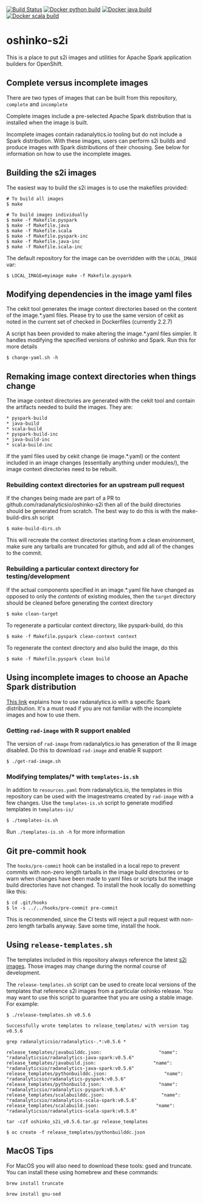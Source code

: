 [![Build Status](https://travis-ci.org/radanalyticsio/oshinko-s2i.svg?branch=master)](https://travis-ci.org/radanalyticsio/oshinko-s2i)
[![Docker python build](https://img.shields.io/docker/automated/radanalyticsio/radanalytics-pyspark.svg)](https://hub.docker.com/r/radanalyticsio/radanalytics-pyspark)
[![Docker java build](https://img.shields.io/docker/automated/radanalyticsio/radanalytics-java-spark.svg)](https://hub.docker.com/r/radanalyticsio/radanalytics-java-spark)
[![Docker scala build](https://img.shields.io/docker/automated/radanalyticsio/radanalytics-scala-spark.svg)](https://hub.docker.com/r/radanalyticsio/radanalytics-scala-spark)

# oshinko-s2i #
This is a place to put s2i images and utilities for Apache Spark application builders for OpenShift.

## Complete versus incomplete images ##

There are two types of images that can be built from this repository, `complete` and `incomplete`

Complete images include a pre-selected Apache Spark distribution that is installed when the
image is built.

Incomplete images contain radanalytics.io tooling but do not include a Spark distribution. With these
images, users can perform s2i builds and produce images with Spark distributions of
their choosing. See below for information on how to use the incomplete images.

## Building the s2i images ##

The easiest way to build the s2i images is to use the makefiles provided:

    # To build all images
    $ make

    # To build images individually
    $ make -f Makefile.pyspark
    $ make -f Makefile.java
    $ make -f Makefile.scala
    $ make -f Makefile.pyspark-inc
    $ make -f Makefile.java-inc
    $ make -f Makefile.scala-inc

The default repository for the image can be overridden with the `LOCAL_IMAGE` var:

    $ LOCAL_IMAGE=myimage make -f Makefile.pyspark

## Modifying dependencies in the image yaml files

The cekit tool generates the image context directories
based on the content of the image.*.yaml files. Please
try to use the same version of cekit as noted in the
current set of checked in Dockerfiles (currently 2.2.7)

A script has been provided to make altering the image.*.yaml files
simpler. It handles modifying the specified versions of oshinko and Spark.
Run this for more details

    $ change-yaml.sh -h

## Remaking image context directories when things change

The image context directories are generated with the cekit tool and contain
the artifacts needed to build the images. They are:

    * pyspark-build
    * java-build
    * scala-build
    * pyspark-build-inc
    * java-build-inc
    * scala-build-inc

If the yaml files used by cekit change (ie image.*.yaml) or the content
included in an image changes (essentially anything under modules/), the
image context directories need to be rebuilt.

### Rebuilding context directories for an upstream pull request

If the changes being made are part of a PR to github.com/radanalyticsio/oshinko-s2i
then all of the build directories should be generated from scratch.
The best way to do this is with the make-build-dirs.sh script

    $ make-build-dirs.sh

This will recreate the context directories starting from a clean environment,
make sure any tarballs are truncated for github, and add all of the changes
to the commit.

### Rebuilding a particular context directory for testing/development

If the actual components specified in an image.*.yaml file have changed
as opposed to only the _contents_ of existing modules, then the `target`
directory should be cleaned before generating the context directory

    $ make clean-target

To regenerate a particular context directory, like pyspark-build, do this

    $ make -f Makefile.pyspark clean-context context

To regenerate the context directory and also build the image, do this

    $ make -f Makefile.pyspark clean build

## Using incomplete images to choose an Apache Spark distribution

[This link](https://radanalytics.io/howdoi/choose-my-spark-distribution) explains how
to use radanalytics.io with a specific Spark distribution. It's a must read if you
are not familiar with the incomplete images and how to use them.

### Getting `rad-image` with R support enabled

The version of `rad-image` from radanalytics.io has generation of the R image
disabled. Do this to download `rad-image` and enable R support

    $ ./get-rad-image.sh

### Modifying templates/* with `templates-is.sh`

In addtion to `resources.yaml` from radanalytics.io, the templates in this repository
can be used with the imagestreams created by `rad-image` with a few changes.
Use the `templates-is.sh` script to generate modified templates in `templates-is/`

    $ ./templates-is.sh

Run `./templates-is.sh -h` for more information

## Git pre-commit hook

The `hooks/pre-commit` hook can be installed in a local repo to
prevent commits with non-zero length tarballs in the image build
directories or to warn when changes have been made to yaml files or
scripts but the image build directories have not changed.
To install the hook locally do something like this:

    $ cd .git/hooks
    $ ln -s ../../hooks/pre-commit pre-commit

This is recommended, since the CI tests will reject a pull request
with non-zero length tarballs anyway. Save some time, install the hook.

## Using `release-templates.sh` ##

The templates included in this repository always reference the latest
[s2i images](https://hub.docker.com/u/radanalyticsio/). Those images may
change during the normal course of development.

The `release-templates.sh` script can be used to create local versions of
the templates that reference s2i images from a particular oshinko release.
You may want to use this script to guarantee that you are using a stable image.
For example:

    $ ./release-templates.sh v0.5.6

    Successfully wrote templates to release_templates/ with version tag v0.5.6

    grep radanalyticsio/radanalytics-.*:v0.5.6 *

    release_templates/javabuilddc.json:                     "name": "radanalyticsio/radanalytics-java-spark:v0.5.6"
    release_templates/javabuild.json:                     "name": "radanalyticsio/radanalytics-java-spark:v0.5.6"
    release_templates/pythonbuilddc.json:                     "name": "radanalyticsio/radanalytics-pyspark:v0.5.6"
    release_templates/pythonbuild.json:                     "name": "radanalyticsio/radanalytics-pyspark:v0.5.6"
    release_templates/scalabuilddc.json:                     "name": "radanalyticsio/radanalytics-scala-spark:v0.5.6"
    release_templates/scalabuild.json:                     "name": "radanalyticsio/radanalytics-scala-spark:v0.5.6"

    tar -czf oshinko_s2i_v0.5.6.tar.gz release_templates

    $ oc create -f release_templates/pythonbuilddc.json

## MacOS Tips

For MacOS you will also need to download these tools: gsed and truncate.
You can install these using homebrew and these commands:

```
brew install truncate
```

```
brew install gnu-sed
```
